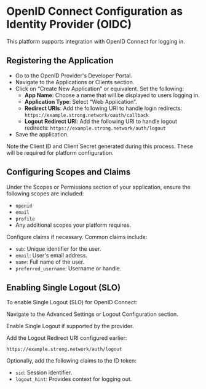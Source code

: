 # OpenID Connect Configuration as Identity Provider (OIDC)

This platform supports integration with OpenID Connect for logging in.

## Registering the Application

- Go to the OpenID Provider's Developer Portal.
- Navigate to the Applications or Clients section.
- Click on “Create New Application” or equivalent. Set the following:
  - **App Name**: Choose a name that will be displayed to users logging in.
  - **Application Type**: Select “Web Application”.
  - **Redirect URIs**: Add the following URI to handle login redirects: `https://example.strong.network/oauth/callback`
  - **Logout Redirect URI**: Add the following URI to handle logout redirects: `https://example.strong.network/auth/logout`
- Save the application.

Note the Client ID and Client Secret generated during this process. These will be required for platform configuration.

## Configuring Scopes and Claims

Under the Scopes or Permissions section of your application, ensure the following scopes are included:

- `openid`
- `email`
- `profile`
- Any additional scopes your platform requires.

Configure claims if necessary. Common claims include:

- `sub`: Unique identifier for the user.
- `email`: User's email address.
- `name`: Full name of the user.
- `preferred_username`: Username or handle.

## Enabling Single Logout (SLO)

To enable Single Logout (SLO) for OpenID Connect:

Navigate to the Advanced Settings or Logout Configuration section.

Enable Single Logout if supported by the provider.

Add the Logout Redirect URI configured earlier:

`https://example.strong.network/auth/logout`

Optionally, add the following claims to the ID token:

- `sid`: Session identifier.
- `logout_hint`: Provides context for logging out.
